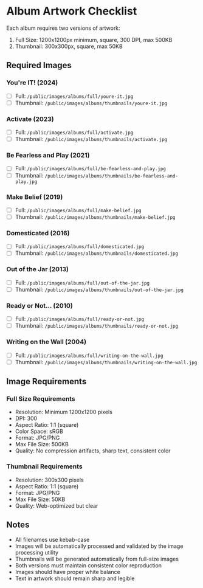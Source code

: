 # Album Artwork Checklist

Each album requires two versions of artwork:
1. Full Size: 1200x1200px minimum, square, 300 DPI, max 500KB
2. Thumbnail: 300x300px, square, max 50KB

## Required Images

### You're IT! (2024)
- [ ] Full: `/public/images/albums/full/youre-it.jpg`
- [ ] Thumbnail: `/public/images/albums/thumbnails/youre-it.jpg`

### Activate (2023)
- [ ] Full: `/public/images/albums/full/activate.jpg`
- [ ] Thumbnail: `/public/images/albums/thumbnails/activate.jpg`

### Be Fearless and Play (2021)
- [ ] Full: `/public/images/albums/full/be-fearless-and-play.jpg`
- [ ] Thumbnail: `/public/images/albums/thumbnails/be-fearless-and-play.jpg`

### Make Belief (2019)
- [ ] Full: `/public/images/albums/full/make-belief.jpg`
- [ ] Thumbnail: `/public/images/albums/thumbnails/make-belief.jpg`

### Domesticated (2016)
- [ ] Full: `/public/images/albums/full/domesticated.jpg`
- [ ] Thumbnail: `/public/images/albums/thumbnails/domesticated.jpg`

### Out of the Jar (2013)
- [ ] Full: `/public/images/albums/full/out-of-the-jar.jpg`
- [ ] Thumbnail: `/public/images/albums/thumbnails/out-of-the-jar.jpg`

### Ready or Not... (2010)
- [ ] Full: `/public/images/albums/full/ready-or-not.jpg`
- [ ] Thumbnail: `/public/images/albums/thumbnails/ready-or-not.jpg`

### Writing on the Wall (2004)
- [ ] Full: `/public/images/albums/full/writing-on-the-wall.jpg`
- [ ] Thumbnail: `/public/images/albums/thumbnails/writing-on-the-wall.jpg`

## Image Requirements

### Full Size Requirements
- Resolution: Minimum 1200x1200 pixels
- DPI: 300
- Aspect Ratio: 1:1 (square)
- Color Space: sRGB
- Format: JPG/PNG
- Max File Size: 500KB
- Quality: No compression artifacts, sharp text, consistent color

### Thumbnail Requirements
- Resolution: 300x300 pixels
- Aspect Ratio: 1:1 (square)
- Format: JPG/PNG
- Max File Size: 50KB
- Quality: Web-optimized but clear

## Notes
- All filenames use kebab-case
- Images will be automatically processed and validated by the image processing utility
- Thumbnails will be generated automatically from full-size images
- Both versions must maintain consistent color reproduction
- Images should have proper white balance
- Text in artwork should remain sharp and legible
